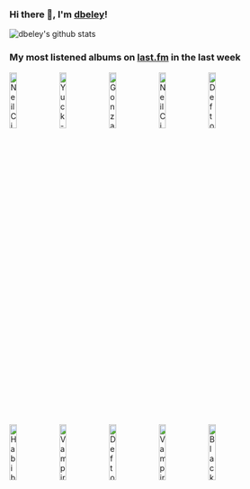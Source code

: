 ### Hi there 👋, I'm [dbeley](https://dbeley.ovh/en)!

![dbeley's github stats](https://github-readme-stats.vercel.app/api?username=dbeley)

### My most listened albums on [last.fm](https://www.last.fm/user/d_beley) in the last week

[<img src='https://lastfm.freetls.fastly.net/i/u/300x300/51c7e527c456407ec06e30bcd7c07318.jpg' width='16%' height='16%' alt='Neil Cicierega - Mouth Silence'>](https://www.last.fm/music/neil%2bcicierega/mouth%2bsilence)&nbsp;
[<img src='https://lastfm.freetls.fastly.net/i/u/300x300/1c46b775293ccb87699d732f7d213e19.png' width='16%' height='16%' alt='Yuck - Yuck'>](https://www.last.fm/music/yuck/yuck)&nbsp;
[<img src='https://lastfm.freetls.fastly.net/i/u/300x300/5d0f34e54ff6d23341d24e91961a7d51.jpg' width='16%' height='16%' alt='Gonzales - Solo Piano'>](https://www.last.fm/music/gonzales/solo%2bpiano)&nbsp;
[<img src='https://lastfm.freetls.fastly.net/i/u/300x300/3aae2cd3c3036e65c9ef75b2c869aec8.jpg' width='16%' height='16%' alt='Neil Cicierega - Mouth Moods'>](https://www.last.fm/music/neil%2bcicierega/mouth%2bmoods)&nbsp;
[<img src='https://lastfm.freetls.fastly.net/i/u/300x300/41c63c47ec36125a215b899e1543eab7.jpg' width='16%' height='16%' alt='Deftones - White Pony'>](https://www.last.fm/music/deftones/white%2bpony)&nbsp;
<br>
[<img src='https://lastfm.freetls.fastly.net/i/u/300x300/c83d49a082144c72cca50b44e18c9be1.jpg' width='16%' height='16%' alt='Habib Koité & Eric Bibb - Brothers In Bamako'>](https://www.last.fm/music/habib%2bkoit%25c3%25a9%2b%2526%2beric%2bbibb/brothers%2bin%2bbamako)&nbsp;
[<img src='https://lastfm.freetls.fastly.net/i/u/300x300/ecad9e26332eee688ed756dad9d4de82.png' width='16%' height='16%' alt='Vampire Weekend - Father of the Bride'>](https://www.last.fm/music/vampire%2bweekend/father%2bof%2bthe%2bbride)&nbsp;
[<img src='https://lastfm.freetls.fastly.net/i/u/300x300/327a84862a90bf4751945b7d466452a9.jpg' width='16%' height='16%' alt='Deftones - Around the Fur'>](https://www.last.fm/music/deftones/around%2bthe%2bfur)&nbsp;
[<img src='https://lastfm.freetls.fastly.net/i/u/300x300/b16f6605f041c9e4f4aae10812c38d9a.jpg' width='16%' height='16%' alt='Vampire Weekend - Modern Vampires of the City'>](https://www.last.fm/music/vampire%2bweekend/modern%2bvampires%2bof%2bthe%2bcity)&nbsp;
[<img src='https://lastfm.freetls.fastly.net/i/u/300x300/3332b3cee5de8598dbd080f8e2783f93.jpg' width='16%' height='16%' alt='Black Country, New Road - Ants From Up There'>](https://www.last.fm/music/black%2bcountry%252c%2bnew%2broad/ants%2bfrom%2bup%2bthere)&nbsp;
<br>
